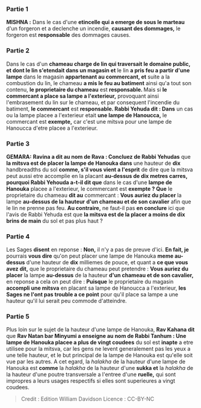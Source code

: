 
### Partie 1
<strong>MISHNA :</strong> Dans le cas d'une <b>etincelle qui a emerge de sous le marteau</b> d'un forgeron et a declenche un incendie, <b>causant des dommages,</b> le forgeron est <b>responsable</b> des dommages causes.

### Partie 2
Dans le cas d'un <b>chameau charge de lin qui traversait le domaine public, et dont le lin s'etendait dans un magasin et</b> le lin <b>a pris feu a partir d'une lampe</b> dans le magasin <b>appartenant au commercant, et</b> suite a la combustion du lin, le chameau <b>a mis le feu au batiment</b> ainsi qu'a tout son contenu, <b>le proprietaire du chameau</b> est <b>responsable. </b> Mais si <b>le commercant a place sa lampe a l'exterieur,</b> provoquant ainsi l'embrasement du lin sur le chameau, et par consequent l'incendie du batiment, <b>le commercant</b> est <b>responsable. Rabbi Yehuda dit : Dans</b> un cas ou la lampe placee a l'exterieur etait <b>une lampe de Hanoucca,</b> le commercant est <b>exempte,</b> car c'est une mitsva pour une lampe de Hanoucca d'etre placee a l'exterieur.

### Partie 3
<strong>GEMARA:</strong> <b>Ravina a dit au nom de Rava : Concluez de Rabbi Yehudas</b> que <b>la mitsva est de placer la lampe de Hanouka dans</b> une hauteur de <b>dix</b> handbreadths du sol <b>comme, s'il vous vient a l'esprit</b> de dire que la mitsva peut aussi etre accomplie en la placant <b>au-dessus de dix metres carres, pourquoi Rabbi Yehouda a-t-il dit que</b> dans le cas d'une <b>lampe de Hanouka</b> placee a l'exterieur, le commercant est <b>exempte ? Que</b> le proprietaire du chameau <b>dit au</b> commercant : <b>Vous auriez du placer</b> la lampe <b>au-dessus de la hauteur</b> <b>d'un chameau et de son cavalier</b> afin que le lin ne prenne pas feu. <b>Au contraire,</b> ne faut-il pas <b>en conclure</b> ici que l'avis de Rabbi Yehuda est que <b>la mitsva est de la placer a moins de dix brins de main</b> du sol et pas plus haut ?

### Partie 4
Les Sages <b>disent</b> en reponse : <b>Non,</b> il n'y a pas de preuve d'ici. <b>En fait, je</b> pourrais <b>vous dire</b> qu'on peut placer une lampe de Hanouka <b>meme au-dessus</b> d'une hauteur de <b>dix</b> milliemes de pouce, et quant a <b>ce que vous avez dit,</b> que le proprietaire du chameau peut pretendre : <b>Vous auriez du placer</b> la lampe <b>au-dessus</b> de la hauteur <b>d'un chameau et de son cavalier,</b> en reponse a cela on peut dire : <b>Puisque</b> le proprietaire du magasin <b>accompli une mitsva</b> en placant sa lampe de Hanoucca a l'exterieur, <b>les Sages ne l'ont pas trouble a ce point</b> pour qu'il place sa lampe a une hauteur qu'il lui serait peu commode d'atteindre.

### Partie 5
Plus loin sur le sujet de la hauteur d'une lampe de Hanouka, <b>Rav Kahana dit</b> que <b>Rav Natan bar Minyumi a enseigne au nom de Rabbi Tanhum : Une lampe de Hanouka placee a plus de vingt coudees</b> du sol est <b>inapte</b> a etre utilisee pour la mitsva, car les gens ne levent generalement pas les yeux a une telle hauteur, et le but principal de la lampe de Hanouka est qu'elle soit vue par les autres. A cet egard, la <i>halakha</i> de la hauteur d'une lampe de Hanouka est <b>comme</b> la <i>halakha</i> de la hauteur d'une <b>sukka</i> et</b> la <i>halakha</i> de la hauteur d'une poutre transversale a l'entree d'une <b>ruelle,</b> qui sont impropres a leurs usages respectifs si elles sont superieures a vingt coudees.

>Credit : Edition William Davidson
>Licence : CC-BY-NC